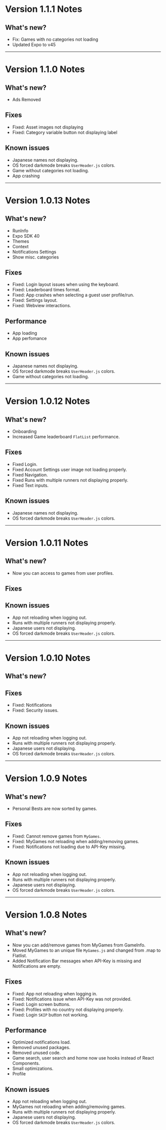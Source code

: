 # Version 1.1.1 Notes

## What's new?

- Fix: Games with no categories not loading
- Updated Expo to v45

---

# Version 1.1.0 Notes

## What's new?

- Ads Removed

## Fixes

- Fixed: Asset images not displaying
- Fixed: Category variable button not displaying label

## Known issues

- Japanese names not displaying.
- OS forced darkmode breaks `UserHeader.js` colors.
- Game without categories not loading.
- App crashing

---

# Version 1.0.13 Notes

## What's new?

- RunInfo
- Expo SDK 40
- Themes
- Context
- Notifications Settings
- Show misc. categories

## Fixes

- Fixed: Login layout issues when using the keyboard.
- Fixed: Leaderboard times format.
- Fixed: App crashes when selecting a guest user profile/run.
- Fixed: Settings layout.
- Fixed: Webview interactions.

## Performance

- App loading
- App perfomance

## Known issues

- Japanese names not displaying.
- OS forced darkmode breaks `UserHeader.js` colors.
- Game without categories not loading.

---

# Version 1.0.12 Notes

## What's new?

- Onboarding
- Increased Game leaderboard `FlatList` performance.

## Fixes

- Fixed Login.
- Fixed Account Settings user image not loading properly.
- Fixed Navigation.
- Fixed Runs with multiple runners not displaying properly.
- Fixed Text inputs.

## Known issues

- Japanese names not displaying.
- OS forced darkmode breaks `UserHeader.js` colors.

---

# Version 1.0.11 Notes

## What's new?

- Now you can access to games from user profiles.

## Fixes

## Known issues

- App not reloading when logging out.
- Runs with multiple runners not displaying properly.
- Japanese users not displaying.
- OS forced darkmode breaks `UserHeader.js` colors.

---

# Version 1.0.10 Notes

## What's new?

## Fixes

- Fixed: Notifications
- Fixed: Security issues.

## Known issues

- App not reloading when logging out.
- Runs with multiple runners not displaying properly.
- Japanese users not displaying.
- OS forced darkmode breaks `UserHeader.js` colors.

---

# Version 1.0.9 Notes

## What's new?

- Personal Bests are now sorted by games.

## Fixes

- Fixed: Cannot remove games from `MyGames`.
- Fixed: MyGames not reloading when adding/removing games.
- Fixed: Notifications not loading due to API-Key missing.

## Known issues

- App not reloading when logging out.
- Runs with multiple runners not displaying properly.
- Japanese users not displaying.
- OS forced darkmode breaks `UserHeader.js` colors.

---

# Version 1.0.8 Notes

## What's new?

- Now you can add/remove games from MyGames from GameInfo.
- Moved MyGames to an unique file `MyGames.js` and changed from .map to Flatlist.
- Added Notification Bar messages when API-Key is missing and Notifications are empty.

## Fixes

- Fixed: App not reloading when logging in.
- Fixed: Notifications issue when API-Key was not provided.
- Fixed: Login screen buttons.
- Fixed: Profiles with no country not displaying properly.
- Fixed: Login `SKIP` button not working.

## Performance

- Optimized notifications load.
- Removed unused packages.
- Removed unused code.
- Game search, user search and home now use hooks instead of React Components.
- Small optimizations.
- Profile

## Known issues

- App not reloading when logging out.
- MyGames not reloading when adding/removing games.
- Runs with multiple runners not displaying properly.
- Japanese users not displaying.
- OS forced darkmode breaks `UserHeader.js` colors.
